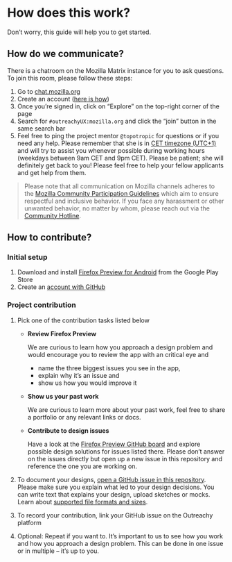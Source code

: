 # How does this work?
Don’t worry, this guide will help you to get started.
## How do we communicate?
There is a chatroom on the Mozilla Matrix instance for you to ask questions. To join this room, please follow these steps:
1. Go to [chat.mozilla.org](https://chat.mozilla.org/)
2. Create an account ([here is how](https://wiki.mozilla.org/Matrix#Connect_to_Matrix))
3. Once you’re signed in, click on “Explore” on the top-right corner of the page
4. Search for `#outreachyUX:mozilla.org` and click the “join” button in the same search bar
5. Feel free to ping the project mentor `@topotropic` for questions or if you need any help. Please remember that she is in [CET timezone (UTC+1)](https://www.timeanddate.com/worldclock/germany/berlin) and will try to assist you whenever possible during working hours (weekdays between 9am CET and 9pm CET). Please be patient; she will definitely get back to you!
Please feel free to help your fellow applicants and get help from them.

> Please note that all communication on Mozilla channels adheres to the [Mozilla Community Participation Guidelines](https://www.mozilla.org/en-US/about/governance/policies/participation/) which aim to ensure respectful and inclusive behavior. If you face any harassment or other unwanted behavior, no matter by whom, please reach out via the [Community Hotline](https://www.mozilla.org/en-US/about/governance/policies/participation/reporting/community-hotline/).

## How to contribute?
### Initial setup
1. Download and install [Firefox Preview for Android](https://play.google.com/store/apps/details?id=org.mozilla.fenix&hl=en) from the Google Play Store
2. Create an [account with GitHub](https://github.com/join)

### Project contribution
1. Pick one of the contribution tasks listed below
    - **Review Firefox Preview** 
      
        We are curious to learn how you approach a design problem and would encourage you to review the app with an critical eye and
        - name the three biggest issues you see in the app,
        - explain why it’s an issue and
        - show us how you would improve it

    - **Show us your past work** 
        
        We are curious to learn more about your past work, feel free to share a portfolio or any relevant links or docs. 

    - **Contribute to design issues** 
        
        Have a look at the [Firefox Preview GitHub board](https://github.com/orgs/mozilla-mobile/projects/28) and explore possible design solutions for issues listed there. Please don’t answer on the issues directly but open up a new issue in this repository and reference the one you are working on.

2. To document your designs, [open a GitHub issue in this repository](https://github.com/mozilla-mobile/outreachy-UX-2020/issues/new/choose). Please make sure you explain what led to your design decisions. You can write text that explains your design, upload sketches or mocks. Learn about [supported file formats and sizes](https://help.github.com/en/github/managing-your-work-on-github/file-attachments-on-issues-and-pull-requests).

3. To record your contribution, link your GitHub issue on the Outreachy platform 

4. Optional: Repeat if you want to. It’s important to us to see how you work and how you approach a design problem. This can be done in one issue or in multiple – it’s up to you. 










